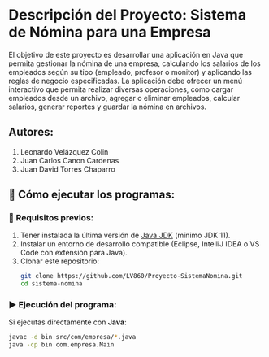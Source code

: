 # Descripción del Proyecto: Sistema de Nómina para una Empresa

El objetivo de este proyecto es desarrollar una aplicación en Java que permita gestionar la nómina de una empresa, calculando los salarios de los empleados según su tipo (empleado, profesor o monitor) y aplicando las reglas de negocio especificadas. La aplicación debe ofrecer un menú interactivo que permita realizar diversas operaciones, como cargar empleados desde un archivo, agregar o eliminar empleados, calcular salarios, generar reportes y guardar la nómina en archivos.

## Autores:
1. Leonardo Velázquez Colin
2. Juan Carlos Canon Cardenas
3. Juan David Torres Chaparro

## 🚀 Cómo ejecutar los programas:

### 📌 Requisitos previos:
1. Tener instalada la última versión de [Java JDK](https://www.oracle.com/java/technologies/javase-downloads.html) (mínimo JDK 11).
2. Instalar un entorno de desarrollo compatible (Eclipse, IntelliJ IDEA o VS Code con extensión para Java).
3. Clonar este repositorio:
   ```bash
   git clone https://github.com/LV860/Proyecto-SistemaNomina.git
   cd sistema-nomina
   ```
### ▶️ Ejecución del programa:

Si ejecutas directamente con **Java**:
```bash
javac -d bin src/com/empresa/*.java
java -cp bin com.empresa.Main
```


